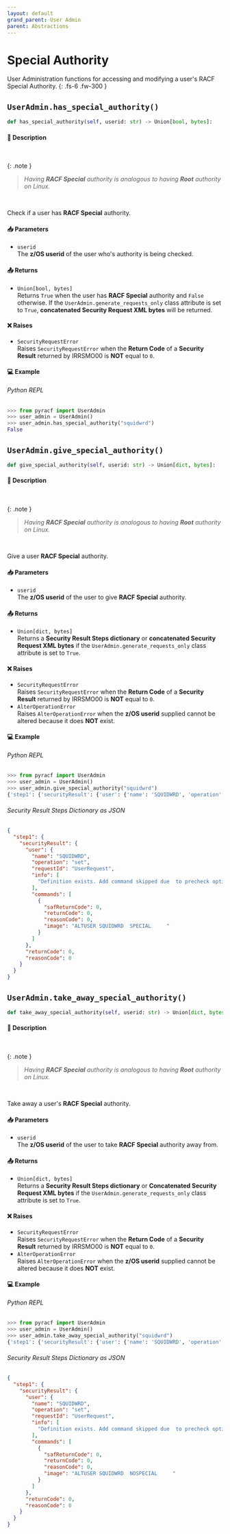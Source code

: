 ```yaml
---
layout: default
grand_parent: User Admin
parent: Abstractions
---
```


# Special Authority

User Administration functions for accessing and modifying a user's RACF Special Authority. 
{: .fs-6 .fw-300 }

## `UserAdmin.has_special_authority()`

```python
def has_special_authority(self, userid: str) -> Union[bool, bytes]:
```

#### 📄 Description

&nbsp;

{: .note }
> _Having **RACF Special** authority is analogous to having **Root** authority on Linux._

&nbsp;

Check if a user has **RACF Special** authority.

#### 📥 Parameters
* `userid`<br>
  The **z/OS userid** of the user who's authority is being checked.

#### 📤 Returns
* `Union[bool, bytes]`<br>
  Returns `True` when the user has **RACF Special** authority and `False` otherwise. If the `UserAdmin.generate_requests_only` class attribute is set to `True`, **concatenated Security Request XML bytes** will be returned.

#### ❌ Raises
* `SecurityRequestError`<br>
  Raises `SecurityRequestError` when the **Return Code** of a **Security Result** returned by IRRSMO00 is **NOT** equal to `0`.

#### 💻 Example

###### Python REPL
```python
>>> from pyracf import UserAdmin
>>> user_admin = UserAdmin()
>>> user_admin.has_special_authority("squidwrd")
False
```

## `UserAdmin.give_special_authority()`

```python
def give_special_authority(self, userid: str) -> Union[dict, bytes]:
```

#### 📄 Description

&nbsp;

{: .note }
> _Having **RACF Special** authority is analogous to having **Root** authority on Linux._

&nbsp;

Give a user **RACF Special** authority.

#### 📥 Parameters
* `userid`<br>
  The **z/OS userid** of the user to give **RACF Special** authority.

#### 📤 Returns
* `Union[dict, bytes]`<br>
  Returns a **Security Result Steps dictionary** or **concatenated Security Request XML bytes** if the `UserAdmin.generate_requests_only` class attribute is set to `True`.

#### ❌ Raises
* `SecurityRequestError`<br>
  Raises `SecurityRequestError` when the **Return Code** of a **Security Result** returned by IRRSMO00 is **NOT** equal to `0`.
* `AlterOperationError`<br>
  Raises `AlterOperationError` when the **z/OS userid** supplied cannot be altered because it does **NOT** exist.

#### 💻 Example

###### Python REPL
```python
>>> from pyracf import UserAdmin
>>> user_admin = UserAdmin()
>>> user_admin.give_special_authority("squidwrd")
{'step1': {'securityResult': {'user': {'name': 'SQUIDWRD', 'operation': 'set', 'requestId': 'UserRequest', 'info': ['Definition exists. Add command skipped due  to precheck option'], 'commands': [{'safReturnCode': 0, 'returnCode': 0, 'reasonCode': 0, 'image': 'ALTUSER SQUIDWRD  SPECIAL     '}]}, 'returnCode': 0, 'reasonCode': 0, 'runningUserid': 'testuser'}}}
```

###### Security Result Steps Dictionary as JSON
```json
{
  "step1": {
    "securityResult": {
      "user": {
        "name": "SQUIDWRD",
        "operation": "set",
        "requestId": "UserRequest",
        "info": [
          "Definition exists. Add command skipped due  to precheck option"
        ],
        "commands": [
          {
            "safReturnCode": 0,
            "returnCode": 0,
            "reasonCode": 0,
            "image": "ALTUSER SQUIDWRD  SPECIAL     "
          }
        ]
      },
      "returnCode": 0,
      "reasonCode": 0
    }
  }
}
```

## `UserAdmin.take_away_special_authority()`

```python
def take_away_special_authority(self, userid: str) -> Union[dict, bytes]:
```

#### 📄 Description

&nbsp;

{: .note }
> _Having **RACF Special** authority is analogous to having **Root** authority on Linux._

&nbsp;

Take away a user's **RACF Special** authority.

#### 📥 Parameters
* `userid`<br>
  The **z/OS userid** of the user to take **RACF Special** authority away from.

#### 📤 Returns
* `Union[dict, bytes]`<br>
  Returns a **Security Result Steps dictionary** or **Concatenated Security Request XML bytes** if the `UserAdmin.generate_requests_only` class attribute is set to `True`.

#### ❌ Raises
* `SecurityRequestError`<br>
  Raises `SecurityRequestError` when the **Return Code** of a **Security Result** returned by IRRSMO00 is **NOT** equal to `0`.
* `AlterOperationError`<br>
  Raises `AlterOperationError` when the **z/OS userid** supplied cannot be altered because it does **NOT** exist.

#### 💻 Example

###### Python REPL
```python
>>> from pyracf import UserAdmin
>>> user_admin = UserAdmin()
>>> user_admin.take_away_special_authority("squidwrd")
{'step1': {'securityResult': {'user': {'name': 'SQUIDWRD', 'operation': 'set', 'requestId': 'UserRequest', 'info': ['Definition exists. Add command skipped due  to precheck option'], 'commands': [{'safReturnCode': 0, 'returnCode': 0, 'reasonCode': 0, 'image': 'ALTUSER SQUIDWRD  NOSPECIAL     '}]}, 'returnCode': 0, 'reasonCode': 0, 'runningUserid': 'testuser'}}}
```

###### Security Result Steps Dictionary as JSON
```json
{
  "step1": {
    "securityResult": {
      "user": {
        "name": "SQUIDWRD",
        "operation": "set",
        "requestId": "UserRequest",
        "info": [
          "Definition exists. Add command skipped due  to precheck option"
        ],
        "commands": [
          {
            "safReturnCode": 0,
            "returnCode": 0,
            "reasonCode": 0,
            "image": "ALTUSER SQUIDWRD  NOSPECIAL     "
          }
        ]
      },
      "returnCode": 0,
      "reasonCode": 0
    }
  }
}
```